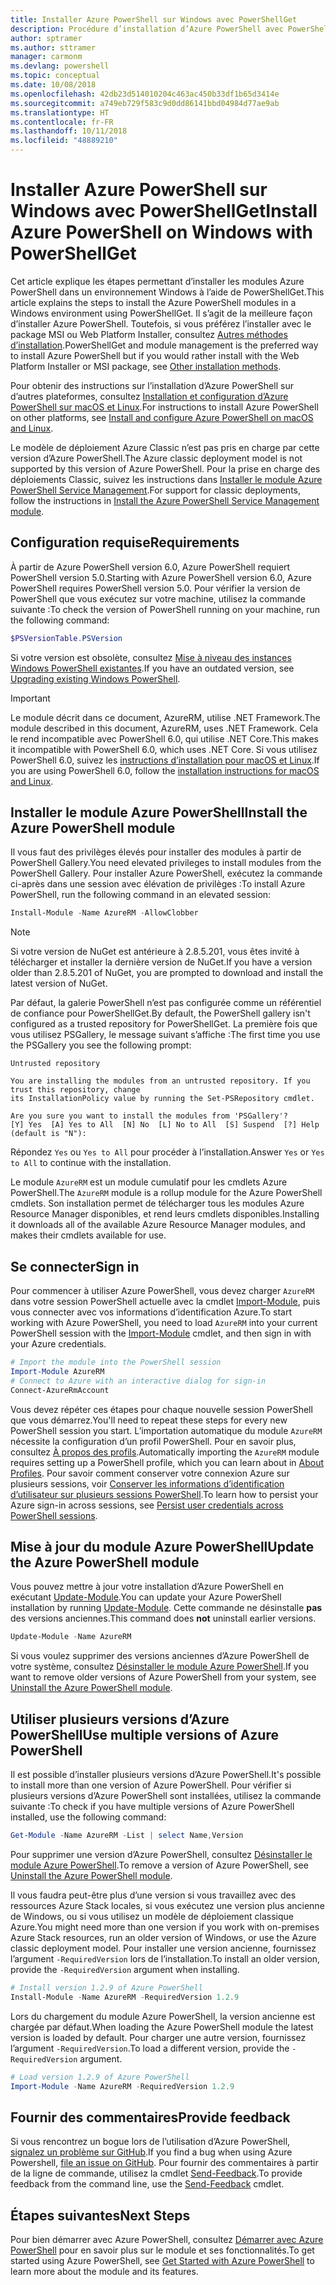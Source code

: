 ```yaml
---
title: Installer Azure PowerShell sur Windows avec PowerShellGet
description: Procédure d’installation d’Azure PowerShell avec PowerShellGet
author: sptramer
ms.author: sttramer
manager: carmonm
ms.devlang: powershell
ms.topic: conceptual
ms.date: 10/08/2018
ms.openlocfilehash: 42db23d514010204c463ac450b33df1b65d3414e
ms.sourcegitcommit: a749eb729f583c9d0dd86141bbd04984d77ae9ab
ms.translationtype: HT
ms.contentlocale: fr-FR
ms.lasthandoff: 10/11/2018
ms.locfileid: "48889210"
---
```

# <a name="install-azure-powershell-on-windows-with-powershellget"></a><span data-ttu-id="4d800-103">Installer Azure PowerShell sur Windows avec PowerShellGet</span><span class="sxs-lookup"><span data-stu-id="4d800-103">Install Azure PowerShell on Windows with PowerShellGet</span></span>

<span data-ttu-id="4d800-104">Cet article explique les étapes permettant d’installer les modules Azure PowerShell dans un environnement Windows à l’aide de PowerShellGet.</span><span class="sxs-lookup"><span data-stu-id="4d800-104">This article explains the steps to install the Azure PowerShell modules in a Windows environment using PowerShellGet.</span></span> <span data-ttu-id="4d800-105">Il s’agit de la meilleure façon d’installer Azure PowerShell. Toutefois, si vous préférez l’installer avec le package MSI ou Web Platform Installer, consultez [Autres méthodes d’installation](other-install.md).</span><span class="sxs-lookup"><span data-stu-id="4d800-105">PowerShellGet and module management is the preferred way to install Azure PowerShell but if you would rather install with the Web Platform Installer or MSI package, see [Other installation methods](other-install.md).</span></span>

<span data-ttu-id="4d800-106">Pour obtenir des instructions sur l’installation d’Azure PowerShell sur d’autres plateformes, consultez [Installation et configuration d’Azure PowerShell sur macOS et Linux](install-azurermps-maclinux.md).</span><span class="sxs-lookup"><span data-stu-id="4d800-106">For instructions to install Azure PowerShell on other platforms, see [Install and configure Azure PowerShell on macOS and Linux](install-azurermps-maclinux.md).</span></span>

<span data-ttu-id="4d800-107">Le modèle de déploiement Azure Classic n’est pas pris en charge par cette version d’Azure PowerShell.</span><span class="sxs-lookup"><span data-stu-id="4d800-107">The Azure classic deployment model is not supported by this version of Azure PowerShell.</span></span> <span data-ttu-id="4d800-108">Pour la prise en charge des déploiements Classic, suivez les instructions dans [Installer le module Azure PowerShell Service Management](/powershell/azure/servicemanagement/install-azure-ps).</span><span class="sxs-lookup"><span data-stu-id="4d800-108">For support for classic deployments, follow the instructions in [Install the Azure PowerShell Service Management module](/powershell/azure/servicemanagement/install-azure-ps).</span></span>

## <a name="requirements"></a><span data-ttu-id="4d800-109">Configuration requise</span><span class="sxs-lookup"><span data-stu-id="4d800-109">Requirements</span></span>

<span data-ttu-id="4d800-110">À partir de Azure PowerShell version 6.0, Azure PowerShell requiert PowerShell version 5.0.</span><span class="sxs-lookup"><span data-stu-id="4d800-110">Starting with Azure PowerShell version 6.0, Azure PowerShell requires PowerShell version 5.0.</span></span> <span data-ttu-id="4d800-111">Pour vérifier la version de PowerShell que vous exécutez sur votre machine, utilisez la commande suivante :</span><span class="sxs-lookup"><span data-stu-id="4d800-111">To check the version of PowerShell running on your machine, run the following command:</span></span>

```powershell
$PSVersionTable.PSVersion
```

<span data-ttu-id="4d800-112">Si votre version est obsolète, consultez [Mise à niveau des instances Windows PowerShell existantes](/powershell/scripting/setup/installing-windows-powershell?view=powershell-6#upgrading-existing-windows-powershell).</span><span class="sxs-lookup"><span data-stu-id="4d800-112">If you have an outdated version, see [Upgrading existing Windows PowerShell](/powershell/scripting/setup/installing-windows-powershell?view=powershell-6#upgrading-existing-windows-powershell).</span></span>

> [!IMPORTANT]
> <span data-ttu-id="4d800-113">Le module décrit dans ce document, AzureRM, utilise .NET Framework.</span><span class="sxs-lookup"><span data-stu-id="4d800-113">The module described in this document, AzureRM, uses .NET Framework.</span></span> <span data-ttu-id="4d800-114">Cela le rend incompatible avec PowerShell 6.0, qui utilise .NET Core.</span><span class="sxs-lookup"><span data-stu-id="4d800-114">This makes it incompatible with PowerShell 6.0, which uses .NET Core.</span></span> <span data-ttu-id="4d800-115">Si vous utilisez PowerShell 6.0, suivez les [instructions d’installation pour macOS et Linux](install-azurermps-maclinux.md).</span><span class="sxs-lookup"><span data-stu-id="4d800-115">If you are using PowerShell 6.0, follow the [installation instructions for macOS and Linux](install-azurermps-maclinux.md).</span></span>

## <a name="install-the-azure-powershell-module"></a><span data-ttu-id="4d800-116">Installer le module Azure PowerShell</span><span class="sxs-lookup"><span data-stu-id="4d800-116">Install the Azure PowerShell module</span></span>

<span data-ttu-id="4d800-117">Il vous faut des privilèges élevés pour installer des modules à partir de PowerShell Gallery.</span><span class="sxs-lookup"><span data-stu-id="4d800-117">You need elevated privileges to install modules from the PowerShell Gallery.</span></span> <span data-ttu-id="4d800-118">Pour installer Azure PowerShell, exécutez la commande ci-après dans une session avec élévation de privilèges :</span><span class="sxs-lookup"><span data-stu-id="4d800-118">To install Azure PowerShell, run the following command in an elevated session:</span></span>

```powershell
Install-Module -Name AzureRM -AllowClobber
```

> [!NOTE]
> <span data-ttu-id="4d800-119">Si votre version de NuGet est antérieure à 2.8.5.201, vous êtes invité à télécharger et installer la dernière version de NuGet.</span><span class="sxs-lookup"><span data-stu-id="4d800-119">If you have a version older than 2.8.5.201 of NuGet, you are prompted to download and install the latest version of NuGet.</span></span>

<span data-ttu-id="4d800-120">Par défaut, la galerie PowerShell n’est pas configurée comme un référentiel de confiance pour PowerShellGet.</span><span class="sxs-lookup"><span data-stu-id="4d800-120">By default, the PowerShell gallery isn't configured as a trusted repository for PowerShellGet.</span></span> <span data-ttu-id="4d800-121">La première fois que vous utilisez PSGallery, le message suivant s’affiche :</span><span class="sxs-lookup"><span data-stu-id="4d800-121">The first time you use the PSGallery you see the following prompt:</span></span>

```output
Untrusted repository

You are installing the modules from an untrusted repository. If you trust this repository, change
its InstallationPolicy value by running the Set-PSRepository cmdlet.

Are you sure you want to install the modules from 'PSGallery'?
[Y] Yes  [A] Yes to All  [N] No  [L] No to All  [S] Suspend  [?] Help (default is "N"):
```

<span data-ttu-id="4d800-122">Répondez `Yes` ou `Yes to All` pour procéder à l’installation.</span><span class="sxs-lookup"><span data-stu-id="4d800-122">Answer `Yes` or `Yes to All` to continue with the installation.</span></span>

<span data-ttu-id="4d800-123">Le module `AzureRM` est un module cumulatif pour les cmdlets Azure PowerShell.</span><span class="sxs-lookup"><span data-stu-id="4d800-123">The `AzureRM` module is a rollup module for the Azure PowerShell cmdlets.</span></span> <span data-ttu-id="4d800-124">Son installation permet de télécharger tous les modules Azure Resource Manager disponibles, et rend leurs cmdlets disponibles.</span><span class="sxs-lookup"><span data-stu-id="4d800-124">Installing it downloads all of the available Azure Resource Manager modules, and makes their cmdlets available for use.</span></span>

## <a name="sign-in"></a><span data-ttu-id="4d800-125">Se connecter</span><span class="sxs-lookup"><span data-stu-id="4d800-125">Sign in</span></span>

<span data-ttu-id="4d800-126">Pour commencer à utiliser Azure PowerShell, vous devez charger `AzureRM` dans votre session PowerShell actuelle avec la cmdlet [Import-Module](/powershell/module/Microsoft.PowerShell.Core/Import-Module), puis vous connecter avec vos informations d’identification Azure.</span><span class="sxs-lookup"><span data-stu-id="4d800-126">To start working with Azure PowerShell, you need to load `AzureRM` into your current PowerShell session with the [Import-Module](/powershell/module/Microsoft.PowerShell.Core/Import-Module) cmdlet, and then sign in with your Azure credentials.</span></span>

```powershell
# Import the module into the PowerShell session
Import-Module AzureRM
# Connect to Azure with an interactive dialog for sign-in
Connect-AzureRmAccount
```

<span data-ttu-id="4d800-127">Vous devez répéter ces étapes pour chaque nouvelle session PowerShell que vous démarrez.</span><span class="sxs-lookup"><span data-stu-id="4d800-127">You'll need to repeat these steps for every new PowerShell session you start.</span></span> <span data-ttu-id="4d800-128">L’importation automatique du module `AzureRM` nécessite la configuration d’un profil PowerShell. Pour en savoir plus, consultez [À propos des profils](/powershell/module/microsoft.powershell.core/about/about_profiles).</span><span class="sxs-lookup"><span data-stu-id="4d800-128">Automatically importing the `AzureRM` module requires setting up a PowerShell profile, which you can learn about in [About Profiles](/powershell/module/microsoft.powershell.core/about/about_profiles).</span></span>
<span data-ttu-id="4d800-129">Pour savoir comment conserver votre connexion Azure sur plusieurs sessions, voir [Conserver les informations d’identification d’utilisateur sur plusieurs sessions PowerShell](context-persistence.md).</span><span class="sxs-lookup"><span data-stu-id="4d800-129">To learn how to persist your Azure sign-in across sessions, see [Persist user credentials across PowerShell sessions](context-persistence.md).</span></span>

## <a name="update-the-azure-powershell-module"></a><span data-ttu-id="4d800-130">Mise à jour du module Azure PowerShell</span><span class="sxs-lookup"><span data-stu-id="4d800-130">Update the Azure PowerShell module</span></span>

<span data-ttu-id="4d800-131">Vous pouvez mettre à jour votre installation d’Azure PowerShell en exécutant [Update-Module](/powershell/module/powershellget/update-module).</span><span class="sxs-lookup"><span data-stu-id="4d800-131">You can update your Azure PowerShell installation by running [Update-Module](/powershell/module/powershellget/update-module).</span></span> <span data-ttu-id="4d800-132">Cette commande ne désinstalle __pas__ des versions anciennes.</span><span class="sxs-lookup"><span data-stu-id="4d800-132">This command does __not__ uninstall earlier versions.</span></span>

```powershell
Update-Module -Name AzureRM
```

<span data-ttu-id="4d800-133">Si vous voulez supprimer des versions anciennes d’Azure PowerShell de votre système, consultez [Désinstaller le module Azure PowerShell](uninstall-azurerm-ps.md).</span><span class="sxs-lookup"><span data-stu-id="4d800-133">If you want to remove older versions of Azure PowerShell from your system, see [Uninstall the Azure PowerShell module](uninstall-azurerm-ps.md).</span></span>

## <a name="use-multiple-versions-of-azure-powershell"></a><span data-ttu-id="4d800-134">Utiliser plusieurs versions d’Azure PowerShell</span><span class="sxs-lookup"><span data-stu-id="4d800-134">Use multiple versions of Azure PowerShell</span></span>

<span data-ttu-id="4d800-135">Il est possible d’installer plusieurs versions d’Azure PowerShell.</span><span class="sxs-lookup"><span data-stu-id="4d800-135">It's possible to install more than one version of Azure PowerShell.</span></span> <span data-ttu-id="4d800-136">Pour vérifier si plusieurs versions d’Azure PowerShell sont installées, utilisez la commande suivante :</span><span class="sxs-lookup"><span data-stu-id="4d800-136">To check if you have multiple versions of Azure PowerShell installed, use the following command:</span></span>

```powershell
Get-Module -Name AzureRM -List | select Name,Version
```

<span data-ttu-id="4d800-137">Pour supprimer une version d’Azure PowerShell, consultez [Désinstaller le module Azure PowerShell](uninstall-azurerm-ps.md).</span><span class="sxs-lookup"><span data-stu-id="4d800-137">To remove a version of Azure PowerShell, see [Uninstall the Azure PowerShell module](uninstall-azurerm-ps.md).</span></span>

<span data-ttu-id="4d800-138">Il vous faudra peut-être plus d’une version si vous travaillez avec des ressources Azure Stack locales, si vous exécutez une version plus ancienne de Windows, ou si vous utilisez un modèle de déploiement classique Azure.</span><span class="sxs-lookup"><span data-stu-id="4d800-138">You might need more than one version if you work with on-premises Azure Stack resources, run an older version of Windows, or use the Azure classic deployment model.</span></span> <span data-ttu-id="4d800-139">Pour installer une version ancienne, fournissez l’argument `-RequiredVersion` lors de l’installation.</span><span class="sxs-lookup"><span data-stu-id="4d800-139">To install an older version, provide the `-RequiredVersion` argument when installing.</span></span>

```powershell
# Install version 1.2.9 of Azure PowerShell
Install-Module -Name AzureRM -RequiredVersion 1.2.9
```

<span data-ttu-id="4d800-140">Lors du chargement du module Azure PowerShell, la version ancienne est chargée par défaut.</span><span class="sxs-lookup"><span data-stu-id="4d800-140">When loading the Azure PowerShell module the latest version is loaded by default.</span></span> <span data-ttu-id="4d800-141">Pour charger une autre version, fournissez l’argument `-RequiredVersion`.</span><span class="sxs-lookup"><span data-stu-id="4d800-141">To load a different version, provide the `-RequiredVersion` argument.</span></span>

```powershell
# Load version 1.2.9 of Azure PowerShell
Import-Module -Name AzureRM -RequiredVersion 1.2.9
```

## <a name="provide-feedback"></a><span data-ttu-id="4d800-142">Fournir des commentaires</span><span class="sxs-lookup"><span data-stu-id="4d800-142">Provide feedback</span></span>

<span data-ttu-id="4d800-143">Si vous rencontrez un bogue lors de l’utilisation d’Azure PowerShell, [signalez un problème sur GitHub](https://github.com/Azure/azure-powershell/issues).</span><span class="sxs-lookup"><span data-stu-id="4d800-143">If you find a bug when using Azure Powershell, [file an issue on GitHub](https://github.com/Azure/azure-powershell/issues).</span></span>
<span data-ttu-id="4d800-144">Pour fournir des commentaires à partir de la ligne de commande, utilisez la cmdlet [Send-Feedback](/powershell/module/azurerm.profile/send-feedback).</span><span class="sxs-lookup"><span data-stu-id="4d800-144">To provide feedback from the command line, use the [Send-Feedback](/powershell/module/azurerm.profile/send-feedback) cmdlet.</span></span>

## <a name="next-steps"></a><span data-ttu-id="4d800-145">Étapes suivantes</span><span class="sxs-lookup"><span data-stu-id="4d800-145">Next Steps</span></span>

<span data-ttu-id="4d800-146">Pour bien démarrer avec Azure PowerShell, consultez [Démarrer avec Azure PowerShell](get-started-azureps.md) pour en savoir plus sur le module et ses fonctionnalités.</span><span class="sxs-lookup"><span data-stu-id="4d800-146">To get started using Azure PowerShell, see [Get Started with Azure PowerShell](get-started-azureps.md) to learn more about the module and its features.</span></span>